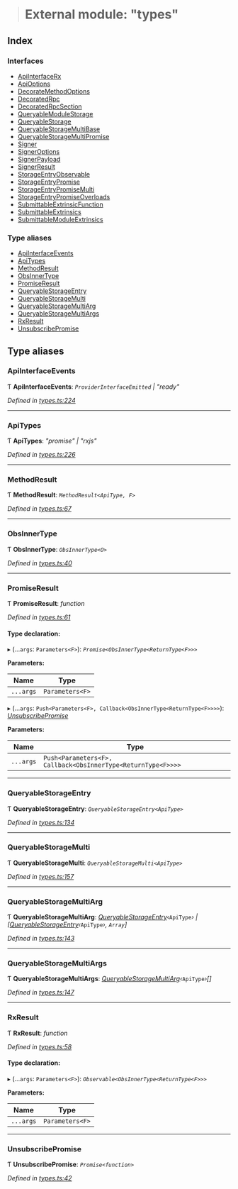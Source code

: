 > # External module: "types"

## Index

### Interfaces

* [ApiInterfaceRx](../interfaces/_types_.apiinterfacerx.md)
* [ApiOptions](../interfaces/_types_.apioptions.md)
* [DecorateMethodOptions](../interfaces/_types_.decoratemethodoptions.md)
* [DecoratedRpc](../interfaces/_types_.decoratedrpc.md)
* [DecoratedRpcSection](../interfaces/_types_.decoratedrpcsection.md)
* [QueryableModuleStorage](../interfaces/_types_.queryablemodulestorage.md)
* [QueryableStorage](../interfaces/_types_.queryablestorage.md)
* [QueryableStorageMultiBase](../interfaces/_types_.queryablestoragemultibase.md)
* [QueryableStorageMultiPromise](../interfaces/_types_.queryablestoragemultipromise.md)
* [Signer](../interfaces/_types_.signer.md)
* [SignerOptions](../interfaces/_types_.signeroptions.md)
* [SignerPayload](../interfaces/_types_.signerpayload.md)
* [SignerResult](../interfaces/_types_.signerresult.md)
* [StorageEntryObservable](../interfaces/_types_.storageentryobservable.md)
* [StorageEntryPromise](../interfaces/_types_.storageentrypromise.md)
* [StorageEntryPromiseMulti](../interfaces/_types_.storageentrypromisemulti.md)
* [StorageEntryPromiseOverloads](../interfaces/_types_.storageentrypromiseoverloads.md)
* [SubmittableExtrinsicFunction](../interfaces/_types_.submittableextrinsicfunction.md)
* [SubmittableExtrinsics](../interfaces/_types_.submittableextrinsics.md)
* [SubmittableModuleExtrinsics](../interfaces/_types_.submittablemoduleextrinsics.md)

### Type aliases

* [ApiInterfaceEvents](_types_.md#apiinterfaceevents)
* [ApiTypes](_types_.md#apitypes)
* [MethodResult](_types_.md#methodresult)
* [ObsInnerType](_types_.md#obsinnertype)
* [PromiseResult](_types_.md#promiseresult)
* [QueryableStorageEntry](_types_.md#queryablestorageentry)
* [QueryableStorageMulti](_types_.md#queryablestoragemulti)
* [QueryableStorageMultiArg](_types_.md#queryablestoragemultiarg)
* [QueryableStorageMultiArgs](_types_.md#queryablestoragemultiargs)
* [RxResult](_types_.md#rxresult)
* [UnsubscribePromise](_types_.md#unsubscribepromise)

## Type aliases

###  ApiInterfaceEvents

Ƭ **ApiInterfaceEvents**: *`ProviderInterfaceEmitted` | "ready"*

*Defined in [types.ts:224](https://github.com/polkadot-js/api/blob/c90a4ba/packages/api/src/types.ts#L224)*

___

###  ApiTypes

Ƭ **ApiTypes**: *"promise" | "rxjs"*

*Defined in [types.ts:226](https://github.com/polkadot-js/api/blob/c90a4ba/packages/api/src/types.ts#L226)*

___

###  MethodResult

Ƭ **MethodResult**: *`MethodResult<ApiType, F>`*

*Defined in [types.ts:67](https://github.com/polkadot-js/api/blob/c90a4ba/packages/api/src/types.ts#L67)*

___

###  ObsInnerType

Ƭ **ObsInnerType**: *`ObsInnerType<O>`*

*Defined in [types.ts:40](https://github.com/polkadot-js/api/blob/c90a4ba/packages/api/src/types.ts#L40)*

___

###  PromiseResult

Ƭ **PromiseResult**: *function*

*Defined in [types.ts:61](https://github.com/polkadot-js/api/blob/c90a4ba/packages/api/src/types.ts#L61)*

#### Type declaration:

▸ (...`args`: `Parameters<F>`): *`Promise<ObsInnerType<ReturnType<F>>>`*

**Parameters:**

Name | Type |
------ | ------ |
`...args` | `Parameters<F>` |

▸ (...`args`: `Push<Parameters<F>, Callback<ObsInnerType<ReturnType<F>>>>`): *[UnsubscribePromise](_types_.md#unsubscribepromise)*

**Parameters:**

Name | Type |
------ | ------ |
`...args` | `Push<Parameters<F>, Callback<ObsInnerType<ReturnType<F>>>>` |

___

###  QueryableStorageEntry

Ƭ **QueryableStorageEntry**: *`QueryableStorageEntry<ApiType>`*

*Defined in [types.ts:134](https://github.com/polkadot-js/api/blob/c90a4ba/packages/api/src/types.ts#L134)*

___

###  QueryableStorageMulti

Ƭ **QueryableStorageMulti**: *`QueryableStorageMulti<ApiType>`*

*Defined in [types.ts:157](https://github.com/polkadot-js/api/blob/c90a4ba/packages/api/src/types.ts#L157)*

___

###  QueryableStorageMultiArg

Ƭ **QueryableStorageMultiArg**: *[QueryableStorageEntry](_types_.md#queryablestorageentry)‹*`ApiType`*› | [[QueryableStorageEntry](_types_.md#queryablestorageentry)‹*`ApiType`*›, `Array`]*

*Defined in [types.ts:143](https://github.com/polkadot-js/api/blob/c90a4ba/packages/api/src/types.ts#L143)*

___

###  QueryableStorageMultiArgs

Ƭ **QueryableStorageMultiArgs**: *[QueryableStorageMultiArg](_types_.md#queryablestoragemultiarg)‹*`ApiType`*›[]*

*Defined in [types.ts:147](https://github.com/polkadot-js/api/blob/c90a4ba/packages/api/src/types.ts#L147)*

___

###  RxResult

Ƭ **RxResult**: *function*

*Defined in [types.ts:58](https://github.com/polkadot-js/api/blob/c90a4ba/packages/api/src/types.ts#L58)*

#### Type declaration:

▸ (...`args`: `Parameters<F>`): *`Observable<ObsInnerType<ReturnType<F>>>`*

**Parameters:**

Name | Type |
------ | ------ |
`...args` | `Parameters<F>` |

___

###  UnsubscribePromise

Ƭ **UnsubscribePromise**: *`Promise<function>`*

*Defined in [types.ts:42](https://github.com/polkadot-js/api/blob/c90a4ba/packages/api/src/types.ts#L42)*